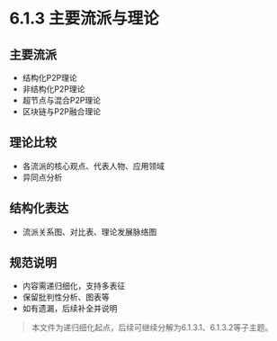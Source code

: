 # 6.1.3 主要流派与理论

## 主要流派

- 结构化P2P理论
- 非结构化P2P理论
- 超节点与混合P2P理论
- 区块链与P2P融合理论

## 理论比较

- 各流派的核心观点、代表人物、应用领域
- 异同点分析

## 结构化表达

- 流派关系图、对比表、理论发展脉络图

## 规范说明

- 内容需递归细化，支持多表征
- 保留批判性分析、图表等
- 如有遗漏，后续补全并说明

> 本文件为递归细化起点，后续可继续分解为6.1.3.1、6.1.3.2等子主题。
